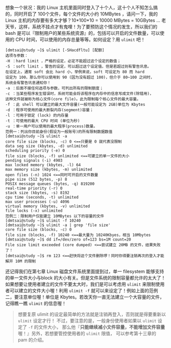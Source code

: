 想象一个状况：我的 Linux 主机里面同时登入了十个人，这十个人不知怎么搞的，同时开启了 100个文件，每个文件的大小约 10MBytes ，请问一下，我的 Linux 主机的内存要有多大才够？10\*100\*10 = 10000 MBytes = 10GBytes … 老天爷，这样，系统不挂点才有鬼哩！为了要预防这个情况的发生，所以我们的 bash 是可以『限制用户的某些系统资源』的，包括可以开启的文件数量，可以使用的 CPU 时间，可以使用的内存总量等等。如何设定？用 `ulimit` 吧！
```shell
[dmtsai@study ~]$ ulimit [-SHacdfltu] [配额]
选项与参数：
-H ：hard limit ，严格的设定，必定不能超过这个设定的数值；
-S ：soft limit ，警告的设定，可以超过这个设定值，但是若超过则有警告讯息。
在设定上，通常 soft 会比 hard 小，举例来说，soft 可设定为 80 而 hard
设定为 100，那么你可以使用到 90 (因为没有超过 100)，但介于 80~100 之间时，
系统会有警告讯息通知你！
-a ：后面不接任何选项与参数，可列出所有的限制额度；
-c ：当某些程序发生错误时，系统可能会将该程序在内存中的信息写成文件(除错用)，
这种文件就被称为核心文件(core file)。此为限制每个核心文件的最大容量。
-f ：此 shell 可以建立的最大文件容量(一般可能设定为 2GB)单位为 Kbytes
-d ：程序可使用的最大断裂内存(segment)容量；
-l ：可用于锁定 (lock) 的内存量
-t ：可使用的最大 CPU 时间 (单位为秒)
-u ：单一用户可以使用的最大程序(process)数量。
范例一：列出你目前身份(假设为一般账号)的所有限制数据数值
[dmtsai@study ~]$ ulimit -a
core file size (blocks, -c) 0 <==只要是 0 就代表没限制
data seg size (kbytes, -d) unlimited
scheduling priority (-e) 0
file size (blocks, -f) unlimited <==可建立的单一文件的大小
pending signals (-i) 4903
max locked memory (kbytes, -l) 64
max memory size (kbytes, -m) unlimited
open files (-n) 1024 <==同时可开启的文件数量
pipe size (512 bytes, -p) 8
POSIX message queues (bytes, -q) 819200
real-time priority (-r) 0
stack size (kbytes, -s) 8192
cpu time (seconds, -t) unlimited
max user processes (-u) 4096
virtual memory (kbytes, -v) unlimited
file locks (-x) unlimited
范例二：限制用户仅能建立 10MBytes 以下的容量的文件
[dmtsai@study ~]$ ulimit -f 10240
[dmtsai@study ~]$ ulimit -a | grep 'file size'
core file size (blocks, -c) 0
file size (blocks, -f) 10240 <==最大量为 10240Kbyes，相当 10Mbytes
[dmtsai@study ~]$ dd if=/dev/zero of=123 bs=1M count=20
File size limit exceeded (core dumped) <==尝试建立 20MB 的文件，结果失败了！
[dmtsai@study ~]$ rm 123 <==赶快将这个文件删除啰！同时你得要注销再次的登入才能解开 10M 的限制
```
还记得我们在第七章 Linux 磁盘文件系统里面提到过，单一 filesystem 能够支持的单一文件大小与block 的大小有关。但是文件系统的限制容量都允许的太大了！如果想要让使用者建立的文件不要太大时，我们是可以考虑用 `ulimit` 来限制使用者可以建立的文件大小喔！利用 `ulimit -f` 就可以来设定了！例如上面的范例二，要注意单位喔！单位是 Kbytes。若改天你一直无法建立一个大容量的文件，记得瞧一瞧 `ulimit` 的信息喔！
>想要复原 ulimit 的设定最简单的方法就是注销再登入，否则就是得要重新以 `ulimit` 设定才行！ 不过，要注意的是，一般身份使用者如果以 `ulimit` 设定了 `-f` 的文件大小， 那么他『**只能继续减小文件容量，不能增加文件容量**喔！』另外，若想要管控使用者的 `ulimit` 限值， 可以参考第十三章的 pam 的介绍。